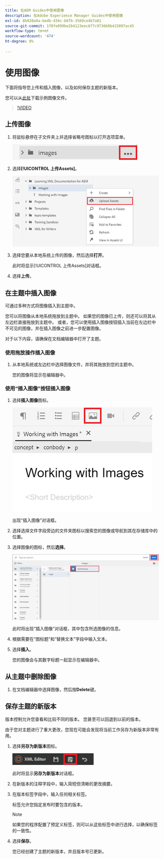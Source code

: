```yaml
---
title: 在AEM Guides中使用图像
description: 在Adobe Experience Manager Guides中使用图像
exl-id: 8b920a9a-bedb-434c-b6fb-3569ce4b7a81
source-git-commit: 1f8fe099be2b4123eec6f7c973668b415097ac45
workflow-type: tm+mt
source-wordcount: '474'
ht-degree: 0%

---
```


# 使用图像

下面将指导您上传和插入图像，以及如何保存主题的新版本。

您可以从[此处](assets/working-with-images/SignInScreen.png)下载示例图像文件。

>[!VIDEO](https://video.tv.adobe.com/v/336661?quality=12&learn=on)

## 上传图像

1. 将鼠标悬停在子文件夹上并选择省略号图标以打开选项菜单。

   ![省略号图标](images/lesson-4/ellipses.png)

1. 选择&#x200B;**[!UICONTROL 上传Assets]**。

   ![上传Assets](images/lesson-4/upload-assets.png)

1. 选择您要从本地系统上传的图像，然后选择&#x200B;**打开**。

   此时将显示[!UICONTROL 上传Assets]对话框。

1. 选择&#x200B;**上传**。

## 在主题中插入图像

可通过多种方式将图像插入到主题中。

您可以将图像从本地系统拖放到主题中。 如果您的图像已上传，则还可以将其从左边栏直接拖放到主题中。 或者，您可以使用插入图像按钮插入当前在左边栏中不可见的图像，并在插入图像之前进一步配置图像。

对于以下内容，请确保在文档编辑器中打开了主题。

### 使用拖放操作插入图像

1. 从本地系统或左边栏中选择图像文件，并将其拖放到您的主题中。

   您的图像将显示在编辑器中。

### 使用“插入图像”按钮插入图像

1. 选择&#x200B;**插入图像**&#x200B;图标。

   ![插入图像图标](images/lesson-4/insert-image.png)

   出现“插入图像”对话框。

1. 选择选择文件字段旁边的文件夹图标以搜索您的图像或导航到其在存储库中的位置。
1. 选择图像的图标，然后&#x200B;**选择**。

   ![选择图像](images/lesson-4/select-image-with-markings.png)

   此时将出现“插入图像”对话框，其中包含所选图像的信息。

1. 根据需要在“图标题”和“替换文本”字段中输入文本。
1. 选择&#x200B;**插入**。

   您的图像会与其数字标题一起显示在编辑器中。

## 从主题中删除图像

1. 在文档编辑器中选择图像，然后按&#x200B;**Delete**&#x200B;键。

## 保存主题的新版本

版本控制允许您查看和比较不同的版本。 您甚至可以回退到以前的版本。

由于您对主题进行了重大更改，您现在可能会发现将当前工作另存为新版本非常有用。

1. 选择&#x200B;**另存为新版本**&#x200B;图标。

   ![另存为新版本图标](images/common/save-as-new-version.png)

   此时将显示&#x200B;**另存为新版本**&#x200B;对话框。

1. 在新版本的注释字段中，输入简短但清晰的更改摘要。
1. 在版本标签字段中，输入任何相关标签。

   标签允许您指定发布时要包含的版本。

   >[!NOTE]
   > 
   > 如果您的程序配置了预定义标签，则可以从这些标签中进行选择，以确保标签的一致性。

1. 选择&#x200B;**保存**。

   您已经创建了主题的新版本，并且版本号已更新。
